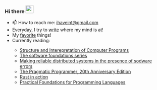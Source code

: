 ### Hi there <img src="https://media.giphy.com/media/hvRJCLFzcasrR4ia7z/giphy.gif" width="25px"> 



- 📫 How to reach me: ihaveint@gmail.com
- Everyday, I try to <a href="https://ihaveint.github.io">write</a> where my mind is at!
- My <a href="https://ihaveint.github.io/interests/">favorite</a> things!
- Currently reading: 
<ul>
  <ul>
    <li>
     <a href="https://mitpress.mit.edu/sites/default/files/sicp/full-text/book/book.html">Structure and Interepretation of Computer Programs</a>
    </li>
    <li>
     <a href="https://softwarefoundations.cis.upenn.edu">The software foundations series</a>
    </li>
    <li>
     <a href="https://erlang.org/download/armstrong_thesis_2003.pdf">Making reliable distributed systems in the presence of sodware errors</a>
    </li>
    <li>
     <a href="https://pragprog.com/titles/tpp20/the-pragmatic-programmer-20th-anniversary-edition/">The Pragmatic Programmer, 20th Anniversary Edition</a>
    </li>
    <li>
     <a href="https://www.manning.com/books/rust-in-action">Rust in action</a>
    </li>
    <li>
     <a href="https://www.cs.cmu.edu/~rwh/pfpl.html">Practical Foundations for Programming Languages</a>
    </li>
  </ul>
</ul>

